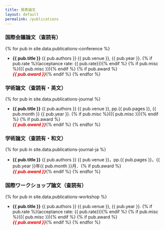 ```yaml
---
title: 発表論文
layout: default
permalink: /publications
---
```


### 国際会議論文（査読有）
{% for pub in site.data.publications-conference %}
- **{{ pub.title }}**
  {{ pub.authors }}
  {{ pub.venue }}, {{ pub.year }}. {% if pub.rate %}(acceptance rate: {{ pub.rate}}){% endif %} {% if pub.misc %}({{ pub.misc }}){% endif %} {% if pub.award %}<br>***<font color="{{ site.data.theme.highlight_color }}"><b>{{ pub.award }}</b></font>***{% endif %}
{% endfor %}

### 学術論文（査読有・英文）
{% for pub in site.data.publications-journal %}
- **{{ pub.title }}**
  {{ pub.authors }}
  {{ pub.venue }}, pp.{{ pub.pages }}, {{ pub.month }} {{ pub.year }}. {% if pub.misc %}({{ pub.misc }}){% endif %} {% if pub.award %}<br>***<font color="{{ site.data.theme.highlight_color }}"><b>{{ pub.award }}</b></font>***{% endif %}
{% endfor %}

### 学術論文（査読有・和文）
{% for pub in site.data.publications-journal-ja %}
- **{{ pub.title }}**
  {{ pub.authors }}
  {{ pub.venue }}，pp.{{ pub.pages }}，{{ pub.year }}年{{ pub.month }}月．{% if pub.award %}<br>***<font color="{{ site.data.theme.highlight_color }}"><b>{{ pub.award }}</b></font>***{% endif %}
{% endfor %}

### 国際ワークショップ論文（査読有）
{% for pub in site.data.publications-workshop %}
- **{{ pub.title }}**
  {{ pub.authors }}
  {{ pub.venue }}, {{ pub.year }}. {% if pub.rate %}(acceptance rate: {{ pub.rate}}){% endif %} {% if pub.misc %}({{ pub.misc }}){% endif %} {% if pub.award %}<br>***<font color="{{ site.data.theme.highlight_color }}"><b>{{ pub.award }}</b></font>***{% endif %}
{% endfor %}
